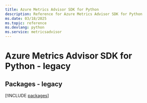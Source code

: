```yaml
---
title: Azure Metrics Advisor SDK for Python
description: Reference for Azure Metrics Advisor SDK for Python
ms.date: 03/18/2025
ms.topic: reference
ms.devlang: python
ms.service: metricsadvisor
---
```

# Azure Metrics Advisor SDK for Python - legacy
## Packages - legacy
[!INCLUDE [packages](metrics-advisor-index.md)]